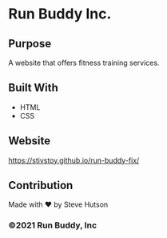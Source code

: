 # Run Buddy Inc.

## Purpose
A website that offers fitness training services.

## Built With
* HTML
* CSS

## Website
https://stivstoy.github.io/run-buddy-fix/

## Contribution
Made with ❤️ by Steve Hutson
### ©️2021 Run Buddy, Inc 
